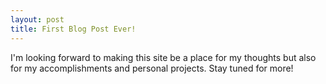```yaml
---
layout: post
title: First Blog Post Ever!
---
```


I'm looking forward to making this site be a place for my thoughts but also for my accomplishments
and personal projects. Stay tuned for more!
